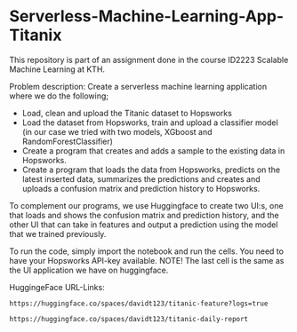 # Serverless-Machine-Learning-App-Titanix
This repository is part of an assignment done in the course ID2223 Scalable Machine Learning at KTH. 


Problem description: 
Create a serverless machine learning application where we do the following;
  - Load, clean and upload the Titanic dataset to Hopsworks
  - Load the dataset from Hopsworks, train and upload a classifier model (in our case we tried with two models, XGboost and RandomForestClassifier)
  - Create a program that creates and adds a sample to the existing data in Hopsworks. 
  - Create a program that loads the data from Hopsworks, predicts on the latest inserted data, summarizes the predictions and creates and uploads a confusion matrix and prediction history to Hopsworks. 
  
  To complement our programs, we use Huggingface to create two UI:s, one that loads and shows the confusion matrix and prediction history, and the other UI that can take in features and output a prediction using the model that we trained previously. 
  
  To run the code, simply import the notebook and run the cells. You need to have your Hopsworks API-key available. NOTE! The last cell is the same as the UI application we have on huggingface. 
  
  
  
  HuggingeFace URL-Links:
    
    
    https://huggingface.co/spaces/davidt123/titanic-feature?logs=true  
    
    https://huggingface.co/spaces/davidt123/titanic-daily-report
